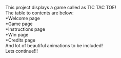 This project displays a game called as TIC TAC TOE!<br>
The table to contents are below:<br>
*Welcome page<br>
*Game page<br>
*Instructions page<br>
*Win page<br>
*Credits page<br>
And lot of beautiful animations to be included!<br>
Lets continue!!!<br>

